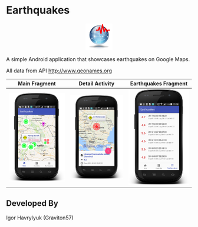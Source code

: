 # Earthquakes

<p align="center">
  <img src="media/logo.png" >
</p>

A simple Android application that showcases earthquakes on Google Maps.
 
 All data from API http://www.geonames.org

Main Fragment| Detail Activity | Earthquakes Fragment
-------------|-----------------| -------------
![alt text](media/map.png "Main Fragment")  | ![alt text](media/detail.png "Detail Info") | ![alt text](media/list.png "Share post")



Developed By
-------
Igor Havrylyuk (Graviton57)

[1]: https://github.com/graviton57/Earthquakes.git
